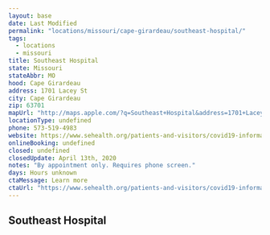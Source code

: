 ```yaml
---
layout: base
date: Last Modified
permalink: "locations/missouri/cape-girardeau/southeast-hospital/"
tags:
  - locations
  - missouri
title: Southeast Hospital
state: Missouri
stateAbbr: MO
hood: Cape Girardeau
address: 1701 Lacey St
city: Cape Girardeau
zip: 63701
mapUrl: "http://maps.apple.com/?q=Southeast+Hospital&address=1701+Lacey+St,Cape+Girardeau,Missouri,63701"
locationType: undefined
phone: 573-519-4983
website: https://www.sehealth.org/patients-and-visitors/covid19-information
onlineBooking: undefined
closed: undefined
closedUpdate: April 13th, 2020
notes: "By appointment only. Requires phone screen."
days: Hours unknown
ctaMessage: Learn more
ctaUrl: "https://www.sehealth.org/patients-and-visitors/covid19-information"
---
```

## Southeast Hospital